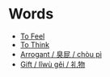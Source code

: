 # Words

* [To Feel](chinese/words/feel/)
* [To Think](chinese/words/think/)
* [Arrogant / 臭屁 / chòu pì](chinese/words/arrogant/)
* [Gift / lǐwù gěi / 礼物](chinese/words/gift/)
